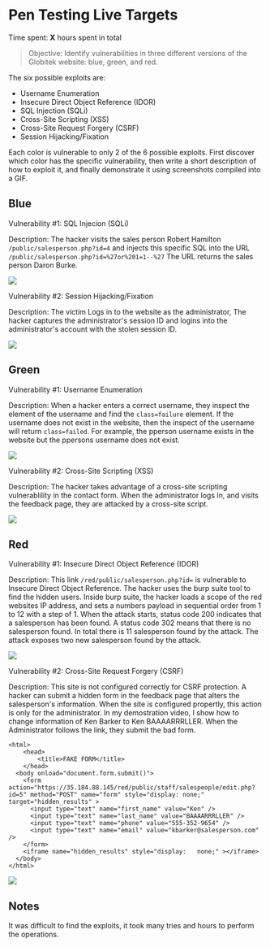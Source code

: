 # Pen Testing Live Targets

Time spent: **X** hours spent in total

> Objective: Identify vulnerabilities in three different versions of the Globitek website: blue, green, and red.

The six possible exploits are:

* Username Enumeration
* Insecure Direct Object Reference (IDOR)
* SQL Injection (SQLi)
* Cross-Site Scripting (XSS)
* Cross-Site Request Forgery (CSRF)
* Session Hijacking/Fixation

Each color is vulnerable to only 2 of the 6 possible exploits. First discover which color has the specific vulnerability, then write a short description of how to exploit it, and finally demonstrate it using screenshots compiled into a GIF.

## Blue

Vulnerability #1: SQL Injecion (SQLi)

Description: The hacker visits the sales person 
Robert Hamilton ```/public/salesperson.php?id=4``` and injects this specific SQL into the URL
```/public/salesperson.php?id=%27or%201=1--%27``` The URL returns the sales person Daron Burke.

<img src="./blueexploit1.gif">

Vulnerability #2: Session Hijacking/Fixation

Description: The victim Logs in to the website as the administrator, The hacker captures the administrator's session ID and logins into the administrator's account with the stolen session ID.

<img src="./blueexploit2.gif">


## Green

Vulnerability #1: Username Enumeration

Description:
When a hacker enters a correct username, they inspect the element of the username and find the ```class=failure``` element. If the username does not exist in the website, then the inspect of the username will return ```class=failed```. For example, the pperson username exists in the website but the ppersons username does not exist.

<img src="./greenexploit1.gif">

Vulnerability #2: Cross-Site Scripting (XSS)

Description:
The hacker takes advantage of a cross-site scripting vulnerablility in the contact form.
When the administrator logs in, and visits the feedback page, they are attacked by a cross-site script.

<img src="./greenexploit2.gif">

## Red

Vulnerability #1: Insecure Direct Object Reference (IDOR)

Description:
This link ```/red/public/salesperson.php?id=``` is vulnerable to Insecure Direct Object Reference.
The hacker uses the burp suite tool to find the hidden users. Inside burp suite, the hacker loads a scope of the red websites IP address, and sets a numbers payload in sequential order from 1 to 12 with a step of 1. When the attack starts, status code 200 indicates that a salesperson has been found. A status code 302 means that there is no salesperson found. In total there is 11 salesperson found by the attack. The attack exposes two new salesperson found by the attack.

<img src="./redexploit1.gif">

Vulnerability #2: Cross-Site Request Forgery (CSRF)

Description:
This site is not configured correctly for CSRF protection. A hacker can submit a hidden form
in the feedback page that alters the salesperson's information. When the site is configured propertly, this action is only for the administrator. In my demostration video, I show how to change information of Ken Barker to Ken BAAAARRRLLER. When the Administrator follows the link, they submit the bad form. 
```
<html>
    <head>
        <title>FAKE FORM</title>
    </head>
  <body onload="document.form.submit()">
    <form action="https://35.184.88.145/red/public/staff/salespeople/edit.php?id=5" method="POST" name="form" style="display: none;" target="hidden_results" >
      <input type="text" name="first_name" value="Ken" />
      <input type="text" name="last_name" value="BAAAARRRLLER" />
      <input type="text" name="phone" value="555-352-9654" />
      <input type="text" name="email" value="kbarker@salesperson.com" />
    </form>
    <iframe name="hidden_results" style="display:   none;" ></iframe>
  </body>
</html>

```

<img src="./redexploit2.gif">


## Notes

It was difficult to find the exploits, it took many tries and hours to perform the operations.

